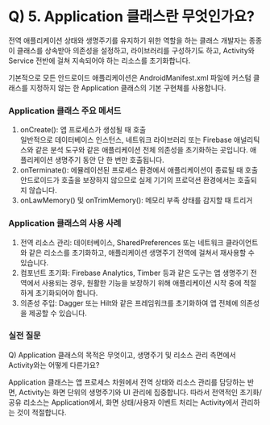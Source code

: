 # Q) 5. Application 클래스란 무엇인가요?
전역 애플리케이션 상태와 생명주기를 유지하기 위한 역할을 하는 클래스
개발자는 종종 이 클래스를 상속받아 의존성을 설정하고, 라이브러리를 구성하기도 하고, Activity와 Service
전반에 걸쳐 지속되어야 하는 리소스를 초기화합니다.

기본적으로 모든 안드로이드 애플리케이션은 AndroidManifest.xml 파일에
커스텀 클래스를 지정하지 않는 한 Application 클래스의 기본 구현체를
사용합니다.

### Application 클래스 주요 메서드
1. onCreate(): 앱 프로세스가 생성될 때 호출<br/>
   일반적으로 데이터베이스 인스턴스, 네트워크 라이브러리
   또는 Firebase 애널리틱스와 같은 분석 도구와 같은 애플리케이션
   전체 의존성을 초기화하는 곳입니다. 애플리케이션 생명주기 동안
   단 한 번만 호출됩니다.
2. onTerminate(): 에뮬레이션된 프로세스 환경에서 애플리케이션이 종료될 때 호출<br/>
안드로이드가 호출을 보장하지 않으므로 실제 기기의 프로덕션 환경에서는 호출되지 않습니다.
3. onLawMemory() 및 onTrimMemory(): 메모리 부족 상태를 감지할 때 트리거<br/>


### Application 클래스의 사용 사례
1. 전역 리소스 관리: 데이터베이스, SharedPreferences 또는 네트워크
   클라이언트와 같은 리소스를 초기화하고, 애플리케이션 생명주기
   전역에 걸쳐서 재사용할 수 있습니다.
2. 컴포넌트 초기화: Firebase Analytics, Timber 등과 같은 도구는
   앱 생명주기 전역에서 사용되는 경우, 원활한 기능을 보장하기 위해
   애플리케이션 시작 중에 적절하게 초기화되어야 합니다.
3. 의존성 주입: Dagger 또는 Hilt와 같은 프레임워크를 초기화하여
   앱 전체에 의존성을 제공할 수 있습니다.

### 실전 질문
Q) Application 클래스의 목적은 무엇이고, 생명주기 및 리소스 관리
측면에서 Activity와는 어떻게 다른가요?

Application 클래스는 앱 프로세스 차원에서 전역 상태와 리소스 관리를 담당하는 반면,
Activity는 화면 단위의 생명주기와 UI 관리에 집중합니다.
따라서 전역적인 초기화/공유 리소스는 Application에서, 화면 상태/사용자 이벤트 처리는 Activity에서 관리하는 것이 적절합니다.